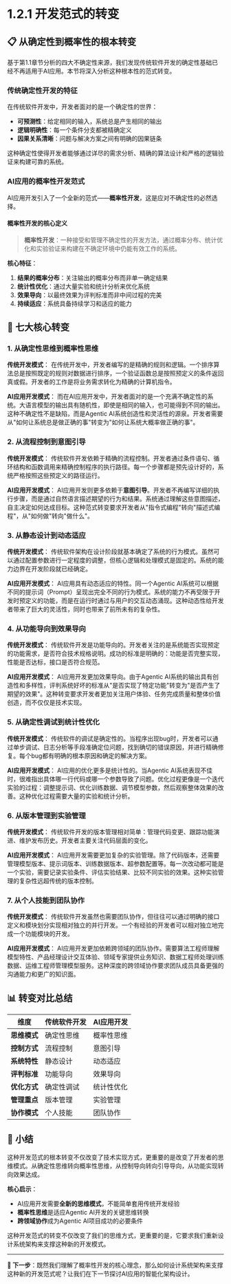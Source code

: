 # 1.2.1 开发范式的转变

## 📋 从确定性到概率性的根本转变

基于第1.1章节分析的四大不确定性来源，我们发现传统软件开发的确定性基础已经不再适用于AI应用。本节将深入分析这种根本性的范式转变。

### 传统确定性开发的特征

在传统软件开发中，开发者面对的是一个确定性的世界：
- **可预测性**：给定相同的输入，系统总是产生相同的输出
- **逻辑明确性**：每一个条件分支都被精确定义
- **因果关系清晰**：问题与解决方案之间有明确的因果链条

这种确定性使得开发者能够通过详尽的需求分析、精确的算法设计和严格的逻辑验证来构建可靠的系统。

### AI应用的概率性开发范式

AI应用开发引入了一个全新的范式——**概率性开发**，这是应对不确定性的必然选择。

#### 概率性开发的核心定义

> **概率性开发**：一种接受和管理不确定性的开发方法，通过概率分布、统计优化和实验验证来构建在不确定环境中仍能有效工作的系统。

**核心特征**：
1. **结果的概率分布**：关注输出的概率分布而非单一确定结果
2. **统计性优化**：通过大量实验和统计分析来优化系统
3. **效果导向**：以最终效果为评判标准而非中间过程的完美
4. **持续适应**：系统具备持续学习和适应的能力

## 🔄 七大核心转变

### 1. 从确定性思维到概率性思维

**传统开发模式**：
在传统开发中，开发者编写的是精确的规则和逻辑。一个排序算法总是按照既定的规则对数据进行排序，一个验证函数总是按照预定义的条件返回真或假。开发者的工作是将业务需求转化为精确的计算机指令。

**AI应用开发模式**：
而在AI应用开发中，开发者面对的是一个充满不确定性的系统。大语言模型的输出具有随机性，即使是相同的输入，也可能得到不同的输出。这种不确定性不是缺陷，而是Agentic AI系统创造性和灵活性的源泉。开发者需要从"如何让系统总是做正确的事"转变为"如何让系统大概率做正确的事"。

### 2. 从流程控制到意图引导

**传统开发模式**：
传统软件开发依赖于精确的流程控制。开发者通过条件语句、循环结构和函数调用来精确控制程序的执行路径。每一个步骤都是预先设计好的，系统严格按照这些预定义的路径运行。

**AI应用开发模式**：
AI应用开发则更多依赖于**意图引导**。开发者不再编写详细的执行步骤，而是通过自然语言描述期望的行为和结果。系统通过理解这些意图描述，自主决定如何达成目标。这种范式转变要求开发者从"指令式编程"转向"描述式编程"，从"如何做"转向"做什么"。

### 3. 从静态设计到动态适应

**传统开发模式**：
传统软件架构在设计阶段就基本确定了系统的行为模式。虽然可以通过配置参数进行一定程度的调整，但核心逻辑和处理模式是固定的。系统的能力边界在开发阶段就已经确定。

**AI应用开发模式**：
AI应用具有动态适应的特性。同一个Agentic AI系统可以根据不同的提示词（Prompt）呈现出完全不同的行为模式。系统的能力不再受限于开发时预定义的功能，而是在运行时通过与用户的交互动态涌现。这种动态性给开发者带来了巨大的灵活性，同时也带来了前所未有的复杂性。

### 4. 从功能导向到效果导向

**传统开发模式**：
传统软件开发是功能导向的。开发者关注的是系统能否实现预定的功能需求，是否符合技术规格说明。成功的标准是明确的：功能是否完整实现，性能是否达标，接口是否符合规范。

**AI应用开发模式**：
AI应用开发更加效果导向。由于Agentic AI系统的输出具有创造性和多样性，评判系统好坏的标准从"是否实现了特定功能"转变为"是否产生了期望的效果"。这种转变要求开发者更加关注用户体验、任务完成质量和整体价值创造，而不仅仅是技术实现。

### 5. 从确定性调试到统计性优化

**传统开发模式**：
传统软件的调试是确定性的。当程序出现bug时，开发者可以通过单步调试、日志分析等手段准确定位问题，找到确切的错误原因，并进行精确修复。每个bug都有明确的根本原因和确定的解决方案。

**AI应用开发模式**：
AI应用的优化更多是统计性的。当Agentic AI系统表现不佳时，很难指出具体哪一行代码或哪一个参数导致了问题。优化过程更像是一个迭代实验的过程：调整提示词、优化训练数据、调节模型参数，然后观察整体效果的改善。这种优化过程需要大量的实验和统计分析。

### 6. 从版本管理到实验管理

**传统开发模式**：
传统软件开发的版本管理相对简单：管理代码变更、跟踪功能演进、维护发布历史。开发者主要关注代码层面的变化。

**AI应用开发模式**：
AI应用开发需要更加复杂的实验管理。除了代码版本，还需要管理模型版本、提示词版本、训练数据版本、超参数配置等。每一次改动都可能是一个实验，需要记录实验条件、评估实验结果、比较不同实验的效果。这种实验管理的复杂性远超传统的版本控制。

### 7. 从个人技能到团队协作

**传统开发模式**：
传统软件开发虽然也需要团队协作，但往往可以通过明确的接口定义和模块划分实现相对独立的并行开发。一个有经验的开发者可以相对独立地完成一个功能模块的开发。

**AI应用开发模式**：
AI应用开发更加依赖跨领域的团队协作。需要算法工程师理解模型特性、产品经理设计交互体验、领域专家提供业务知识、数据工程师处理训练数据、运维工程师管理模型服务。这种深度的跨领域协作要求团队成员具备更强的沟通能力和更广的知识面。

## 📊 转变对比总结

| 维度 | 传统软件开发 | AI应用开发 |
|------|-------------|-------------|
| **思维模式** | 确定性思维 | 概率性思维 |
| **控制方式** | 流程控制 | 意图引导 |
| **系统特性** | 静态设计 | 动态适应 |
| **评判标准** | 功能导向 | 效果导向 |
| **优化方式** | 确定性调试 | 统计性优化 |
| **管理重点** | 版本管理 | 实验管理 |
| **协作模式** | 个人技能 | 团队协作 |

## 🎯 小结

这种开发范式的根本转变不仅改变了技术实现方式，更重要的是改变了开发者的思维模式。从确定性思维转向概率性思维，从控制导向转向引导导向，从功能实现转向效果达成。

**核心启示**：
- AI应用开发需要**全新的思维模式**，不能简单套用传统开发经验
- **概率性思维**是适应Agentic AI开发的关键思维转换
- **跨领域协作**成为Agentic AI项目成功的必要条件

这种开发范式的转变不仅改变了我们的思维方式，更重要的是，它要求我们重新设计系统架构来支撑这种新的开发模式。

---

**🔗 下一步**：既然我们理解了概率性开发的核心理念，那么如何设计系统架构来支撑这种新的开发范式呢？让我们在下一节探讨AI应用的智能化架构设计。